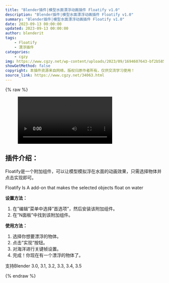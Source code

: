```yaml
---
title: "Blender插件|模型水面漂浮动画插件 Floatify v1.0"
description: "Blender插件|模型水面漂浮动画插件 Floatify v1.0"
summary: "Blender插件|模型水面漂浮动画插件 Floatify v1.0"
date: 2023-09-13 00:00:00
updated: 2023-09-13 00:00:00
author: blenderit
tags: 
    - Floatify
    - 漂浮插件
categories:
    - cgzy
img: https://www.cgzy.net/wp-content/uploads/2023/09/1694607643-bf2b585aaeb7a04.webp
showGetMethod: false
copyright: 本插件资源来自网络，版权归原作者所有，仅供交流学习使用！
source_link: https://www.cgzy.net/34063.html
---
```


{% raw %}
<figure class="wp-block-video aligncenter"><video controls src="http://cloud.video.taobao.com/play/u/null/p/1/e/6/t/1/427384341503.mp4"></video></figure><div class="wp-block-pandastudio-title"><div class="title_style_01"><h2 id="h2-0">插件介绍：</h2></div></div><p class="is-style-text-indent-2em">Floatify是一个附加组件，可以让模型模拟浮在水面的动画效果，只需选择物体并点击实现即可。</p><p>Floatify Is A add-on that makes the selected objects float on water</p><p><strong>设置方法：</strong></p><ol>
<li>在”编辑”菜单中选择”首选项”，然后安装该附加组件。</li>



<li>在”N面板”中找到该附加组件。</li>
</ol><p><strong>使用方法：</strong></p><ol>
<li>选择你想要漂浮的物体。</li>



<li>点击”实现”按钮。</li>



<li>对海洋进行关键帧设置。</li>



<li>完成！你现在有一个漂浮的物体了。</li>
</ol><div class="wp-block-pandastudio-tips"><div class="tip success "><p>支持Blender 3.0, 3.1, 3.2, 3.3, 3.4, 3.5</p>
</div></div>
<div style="display: none">cgzy</div>
{% endraw %}